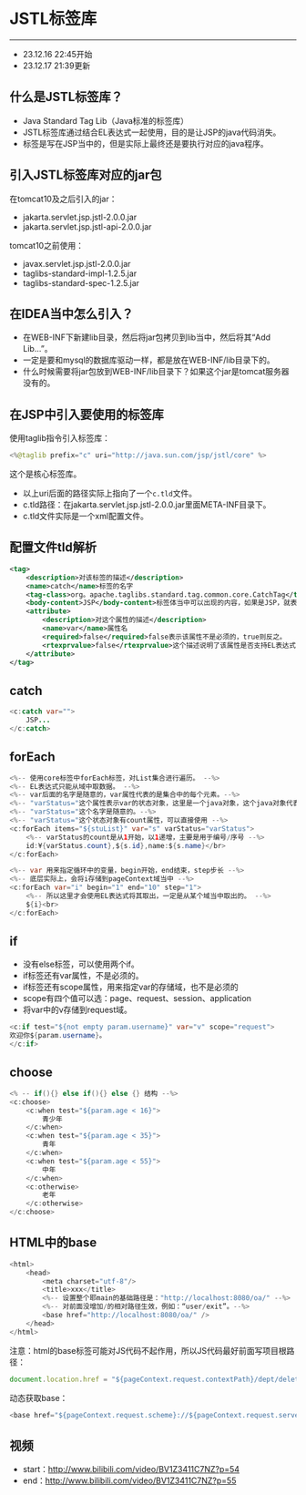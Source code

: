# JSTL标签库
---
* 23.12.16 22:45开始
* 23.12.17 21:39更新

## 什么是JSTL标签库？

* Java Standard Tag Lib（Java标准的标签库）
* JSTL标签库通过结合EL表达式一起使用，目的是让JSP的java代码消失。
* 标签是写在JSP当中的，但是实际上最终还是要执行对应的java程序。

## 引入JSTL标签库对应的jar包

在tomcat10及之后引入的jar：
* jakarta.servlet.jsp.jstl-2.0.0.jar
* jakarta.servlet.jsp.jstl-api-2.0.0.jar

tomcat10之前使用：
* javax.servlet.jsp.jstl-2.0.0.jar
* taglibs-standard-impl-1.2.5.jar
* taglibs-standard-spec-1.2.5.jar


## 在IDEA当中怎么引入？

* 在WEB-INF下新建lib目录，然后将jar包拷贝到lib当中，然后将其“Add Lib...”。
* 一定是要和mysql的数据库驱动一样，都是放在WEB-INF/lib目录下的。
* 什么时候需要将jar包放到WEB-INF/lib目录下？如果这个jar是tomcat服务器没有的。

## 在JSP中引入要使用的标签库

使用taglib指令引入标签库：
```java
<%@taglib prefix="c" uri="http://java.sun.com/jsp/jstl/core" %>
```
这个是核心标签库。

* 以上uri后面的路径实际上指向了一个`c.tld`文件。
* c.tld路径：在jakarta.servlet.jsp.jstl-2.0.0.jar里面META-INF目录下。
* c.tld文件实际是一个xml配置文件。

## 配置文件tld解析
```xml
<tag>
	<description>对该标签的描述</description>
	<name>catch</name>标签的名字
	<tag-class>org。apache.taglibs.standard.tag.common.core.CatchTag</tag-class>标签对应的java类
	<body-content>JSP</body-content>标签体当中可以出现的内容，如果是JSP，就表示标签体中可以出现符合JSP所有语法的代码，例如EL表达式。
	<attribute>
		<description>对这个属性的描述</description>
		<name>var</name>属性名
		<required>false</required>false表示该属性不是必须的，true则反之。
		<rtexprvalue>false</rtexprvalue>这个描述说明了该属性是否支持EL表达式，false表示不支持，true表示支持EL表达式。
	</attribute>
</tag>
```

## catch
```java
<c:catch var="">
	JSP...
</c:catch>
```

## forEach

```java
<%-- 使用core标签中forEach标签，对List集合进行遍历。 --%>
<%-- EL表达式只能从域中取数据。 --%>
<%-- var后面的名字是随意的，var属性代表的是集合中的每个元素。--%>
<%-- "varStatus="这个属性表示var的状态对象，这里是一个java对象，这个java对象代表了var的状态 --%>
<%-- "varStatus="这个名字是随意的。--%>
<%-- "varStatus="这个状态对象有count属性，可以直接使用 --%>
<c:forEach items="${stuList}" var="s" varStatus="varStatus">
	<%-- varStatus的count是从1开始，以1递增，主要是用于编号/序号 --%>
	id:¥{varStatus.count},${s.id},name:${s.name}</br>
</c:forEach>
```

```java
<%-- var 用来指定循环中的变量，begin开始，end结束，step步长 --%>
<%-- 底层实际上，会将i存储到pageContext域当中 --%>
<c:forEach var="i" begin="1" end="10" step="1">
	<%-- 所以这里才会使用EL表达式将其取出，一定是从某个域当中取出的。 --%>
	${i}<br>
</c:forEach>
```

## if

* 没有else标签，可以使用两个if。
* if标签还有var属性，不是必须的。
* if标签还有scope属性，用来指定var的存储域，也不是必须的
* scope有四个值可以选：page、request、session、application
* 将var中的v存储到request域。

```java
<c:if test="${not empty param.username}" var="v" scope="request">
欢迎你${param.username}。
</c:if>
```

## choose

```java
<% -- if(){} else if(){} else {} 结构 --%>
<c:choose>
	<c:when test="${param.age < 16}">
		青少年
	</c:when>
	<c:when test="${param.age < 35}">
		青年
	</c:when>
	<c:when test="${param.age < 55}">
		中年
	</c:when>
	<c:otherwise>
		老年
	</c:otherwise>
</c:choose>
```

## HTML中的base

```java
<html>
	<head>
		<meta charset="utf-8"/>
		<title>xxx</title>
		<%-- 设置整个耶main的基础路径是："http://localhost:8080/oa/" --%>
		<%-- 对前面没增加/的相对路径生效，例如：“user/exit”。--%>
		<base href="http://localhost:8080/oa/" />
	</head>
</html>
```
注意：html的base标签可能对JS代码不起作用，所以JS代码最好前面写项目根路径：
```js
document.location.href = "${pageContext.request.contextPath}/dept/delete?deptno=" + dno;
```
动态获取base：
```java
<base href="${pageContext.request.scheme}://${pageContext.request.serverName}:${pageContext.reqeust.serverPort}${pageContext.request.contextPath}/"
```
## 视频

* start：http://www.bilibili.com/video/BV1Z3411C7NZ?p=54
* end：http://www.bilibili.com/video/BV1Z3411C7NZ?p=55
